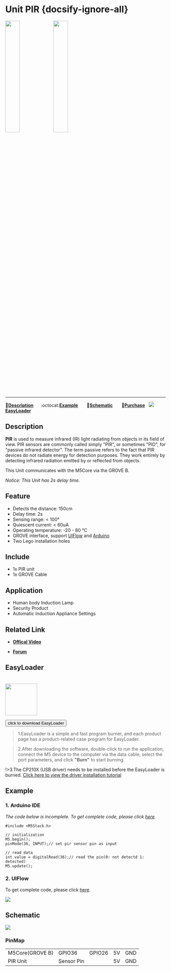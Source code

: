 # Unit PIR {docsify-ignore-all}

<img src="assets/img/product_pics/unit/M5GO_Unit_pir.png" width="30%" height="30%"><img src="assets/img/product_pics/unit/unit_pir_grove_b.png" width="30%" height="30%">

***

:memo:**[Description](#Description)**&nbsp;&nbsp;&nbsp;&nbsp;&nbsp;&nbsp;:octocat:**[Example](#Example)**&nbsp;&nbsp;&nbsp;&nbsp;&nbsp;&nbsp; :electric_plug:**[Schematic](#Schematic)** &nbsp;&nbsp;&nbsp;&nbsp;&nbsp;&nbsp;🛒**[Purchase](https://m5stack.com/collections/m5-unit/products/pir-module)**&nbsp;&nbsp;&nbsp;<img src="https://m5stack.oss-cn-shenzhen.aliyuncs.com/image/EasyLoader_logo-min.jpg">**[EasyLoader](#EasyLoader)**

## Description

**PIR** is used to measure infrared (IR) light radiating from objects in its field of view. PIR sensors are commonly called simply "PIR", or sometimes "PID", for "passive infrared detector". The term passive refers to the fact that PIR devices do not radiate energy for detection purposes. They work entirely by detecting infrared radiation emitted by or reflected from objects.

This Unit communicates with the M5Core via the GROVE B.

*Notice: This Unit has 2s delay time.*

## Feature

- Detects the distance: 150cm
- Delay time: 2s
- Sensing range: < 100°
- Quiescent current: < 60uA
- Operating temperature: -20 - 80 °C
- GROVE interface, support [UIFlow](http://flow.m5stack.com) and [Arduino](http://www.arduino.cc)
- Two Lego installation holes

## Include

- 1x PIR unit
- 1x GROVE Cable

## Application

- Human body Induction Lamp
- Security Product
- Automatic Induction Appliance Settings

## Related Link

- **[Offical Video](https://www.youtube.com/channel/UCozgFVglWYQXbvTmGyS739w)**

- **[Forum](http://forum.m5stack.com/)**


## EasyLoader

<img src="https://m5stack.oss-cn-shenzhen.aliyuncs.com/image/EasyLoader_logo.png" width="100px" style="margin-top:20px">

<a href="https://m5stack.oss-cn-shenzhen.aliyuncs.com/EasyLoader/Unit/EasyLoader_PIR.exe"><button type="button" class="btn btn-primary">click to download EasyLoader</button></a>

>1.EasyLoader is a simple and fast program burner, and each product page has a product-related case program for EasyLoader.

>2.After downloading the software, double-click to run the application, connect the M5 device to the computer via the data cable, select the port parameters, and click **"Burn"** to start burning.

!>3.The CP210X (USB driver) needs to be installed before the EasyLoader is burned. [Click here to view the driver installation tutorial](en/related_documents/establish_serial_connection)

## Example

### 1. Arduino IDE

*The code below is incomplete. To get complete code, please click [here](https://github.com/m5stack/M5-ProductExampleCodes/tree/master/Unit/PIR/Arduino).*

```arduino
#include <M5Stack.h>

// initialization
M5.begin();
pinMode(36, INPUT);// set pir sensor pin as input

// read data
int value = digitalRead(36);// read the pin(0: not detectd 1: detected)
M5.update();
```

### 2. UIFlow

To get complete code, please click [here](https://github.com/m5stack/M5-ProductExampleCodes/tree/master/Unit/PIR/UIFlow).

<img src="assets/img/product_pics/unit/unit_example/PIR/example_unit_pir_03.png">

## Schematic

<img src="assets/img/product_pics/unit/pir_sch.JPG">

### PinMap

<table>
 <tr><td>M5Core(GROVE B)</td><td>GPIO36</td><td>GPIO26</td><td>5V</td><td>GND</td></tr>
 <tr><td>PIR Unit</td><td>Sensor Pin</td><td> </td><td>5V</td><td>GND</td></tr>
</table>